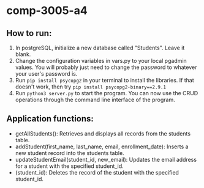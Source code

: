 # comp-3005-a4

## How to run:
1. In postgreSQL, initialize a new database called "Students". Leave it blank.
2. Change the configuration variables in vars.py to your local pgadmin values. You will probably just need to change the password to whatever your user's password is.
3. Run `pip install psycopg2` in your terminal to install the libraries. If that doesn't work, then try `pip install psycopg2-binary==2.9.1`
4. Run `python3 server.py` to start the program. You can now use the CRUD operations through the command line interface of the program.
## Application functions:
- getAllStudents(): Retrieves and displays all records from the students table.
- addStudent(first_name, last_name, email, enrollment_date): Inserts a new student record into the students table.
- updateStudentEmail(student_id, new_email): Updates the email address for a student with the specified student_id.
- (student_id): Deletes the record of the student with the specified student_id.